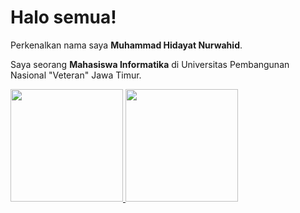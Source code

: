 # Halo semua! 

Perkenalkan nama saya **Muhammad Hidayat Nurwahid**.<br>

Saya seorang **Mahasiswa Informatika** di Universitas Pembangunan Nasional "Veteran" Jawa Timur.<br>

<p align="left">
<a href="https://github.com/ddihaw">
  <img height="180em" src="https://github-readme-stats-eight-theta.vercel.app/api?username=ddihaw&show_icons=true&theme=algolia&include_all_commits=true&count_private=true"/>
  <img height="180em" src="https://github-readme-stats-eight-theta.vercel.app/api/top-langs/?username=ddihaw&layout=compact&theme=algolia"/>
</a>
</p>

<!--
**ddihaw/ddihaw** is a ✨ _special_ ✨ repository because its `README.md` (this file) appears on your GitHub profile.

Here are some ideas to get you started:

- 🔭 I’m currently working on ...
- 🌱 I’m currently learning ...
- 👯 I’m looking to collaborate on ...
- 🤔 I’m looking for help with ...
- 💬 Ask me about ...
- 📫 How to reach me: ...
- 😄 Pronouns: ...
- ⚡ Fun fact: ...
-->
